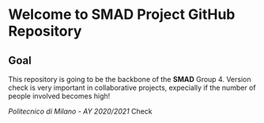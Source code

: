 # Welcome to SMAD Project GitHub Repository

## Goal
This repository is going to be the backbone of the **SMAD** Group 4.
Version check is very important in collaborative projects, expecially if the number of people involved becomes high!

*Politecnico di Milano - AY 2020/2021*
Check
